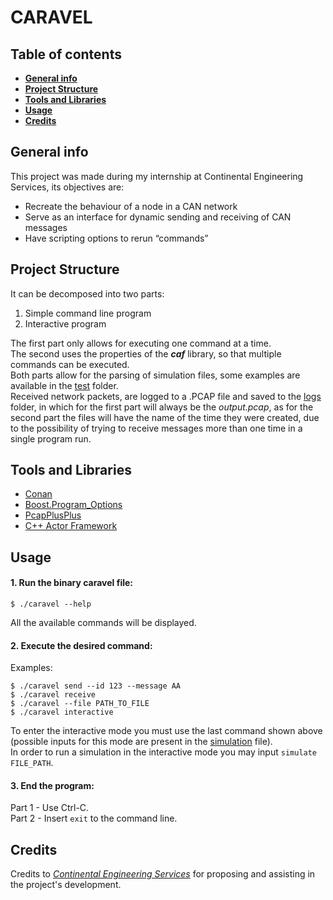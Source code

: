 # CARAVEL
## Table of contents
- **[General info](#general-info)**
- **[Project Structure](#project-structure)**
- **[Tools and Libraries](#tools-and-libraries)**
- **[Usage](#usage)**
- **[Credits](#credits)**

## General info
This project was made during my internship at Continental Engineering Services, its objectives are:
- Recreate the behaviour of a node in a CAN network
- Serve as an interface for dynamic sending and receiving of CAN messages
- Have scripting options to rerun “commands”

## Project Structure
It can be decomposed into two parts:

1. Simple command line program
2. Interactive program

The first part only allows for executing one command at a time.</br>
The second uses the properties of the **_caf_** library, so that multiple commands can be executed.</br>
Both parts allow for the parsing of simulation files, some examples are available in the [test](./test) folder.</br>
Received network packets, are logged to a .PCAP file and saved to the [logs](./logs) folder, in which for the first part will always be the _output.pcap_, as for the second part the files will have the name of the time they were created, due to the possibility of trying to receive messages more than one time in a single program run.

## Tools and Libraries
- [Conan](https://conan.io/)
- [Boost.Program_Options](https://www.boost.org/doc/libs/1_63_0/doc/html/program_options.html)
- [PcapPlusPlus](https://pcapplusplus.github.io/)
- [C++ Actor Framework](https://www.actor-framework.org/)

## Usage

#### 1. Run the binary caravel file:
```
$ ./caravel --help
```
All the available commands will be displayed.

#### 2. Execute the desired command:
Examples:
```
$ ./caravel send --id 123 --message AA
$ ./caravel receive
$ ./caravel --file PATH_TO_FILE
$ ./caravel interactive
```
To enter the interactive mode you must use the last command shown above (possible inputs for this mode are present in the [simulation](./test/simulation.txt) file).</br>
In order to run a simulation in the interactive mode you may input `simulate FILE_PATH`.

#### 3. End the program:
Part 1 - Use Ctrl-C.</br>
Part 2 - Insert `exit` to the command line.

## Credits
Credits to _[Continental Engineering Services](https://www.linkedin.com/company/conti-engineering/)_ for proposing and assisting in the project's development.

